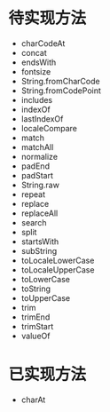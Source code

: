 # 待实现方法
* charCodeAt
* concat 
* endsWith
* fontsize
* String.fromCharCode
* String.fromCodePoint
* includes
* indexOf
* lastIndexOf
* localeCompare
* match
* matchAll
* normalize
* padEnd
* padStart
* String.raw
* repeat
* replace
* replaceAll
* search
* split
* startsWith
* subString
* toLocaleLowerCase
* toLocaleUpperCase
* toLowerCase
* toString
* toUpperCase
* trim
* trimEnd
* trimStart
* valueOf
# 已实现方法
* charAt

